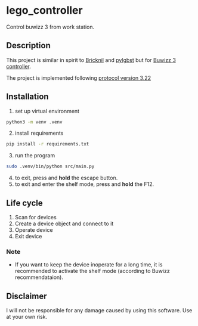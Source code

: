 # lego_controller

Control buwizz 3 from work station.

## Description

This project is similar in spirit to [Bricknil](https://github.com/virantha/bricknil) and [pylgbst](https://github.com/undera/pylgbst) but for [Buwizz 3 controller](https://buwizz.com/buwizz-3-0-pro/).

The project is implemented following [protocol version 3.22](https://buwizz.com/BuWizz_3.0_API_3.22_web.pdf)

## Installation

1. set up virtual environment

```bash
python3 -m venv .venv
```

2. install requirements

```bash
pip install -r requirements.txt
```

3. run the program

```bash
sudo .venv/bin/python src/main.py
```

4. to exit, press and **hold** the escape button.
5. to exit and enter the shelf mode, press and **hold** the F12.

## Life cycle

1. Scan for devices
2. Create a device object and connect to it
3. Operate device
4. Exit device

### Note

-   If you want to keep the device inoperate for a long time, it is recommended to activate the shelf mode (according to Buwizz recommendataion).

## Disclaimer

I will not be responsible for any damage caused by using this software. Use at your own risk.
